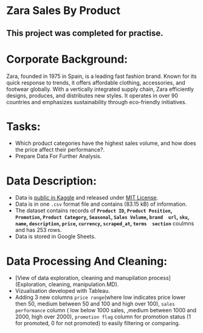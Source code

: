 # Zara Sales By Product

## This project was completed for practise.

# Corporate Background:
Zara, founded in 1975 in Spain, is a leading fast fashion brand. Known for its quick response to trends, it offers affordable clothing, accessories, and footwear globally. With a vertically integrated supply chain, Zara efficiently designs, produces, and distributes new styles.
It operates in over 90 countries and emphasizes sustainability through eco-friendly initiatives.

# Tasks:
* Which product categories have the highest sales volume, and how does the price affect their performance?.
* Prepare Data For Further Analysis.

# Data Description:
* Data is [public in Kaggle](https://www.kaggle.com/datasets/xontoloyo/data-penjualan-zara/data) and released under [MIT License](https://www.mit.edu/~amini/LICENSE.md).
* Data is in one `.csv` format file and contains (83.15 kB) of information.
* The dataset contains records of **`Product ID`,	`Product Position`,	`Promotion`,	`Product Category`,	`Seasonal`,	`Sales Volume`,	`brand	url`,	`sku`,	`name`,	`description`,	`price`,	`currency`,	`scraped_at`,	`terms	section`** coulmns and has 253 rows.
* Data is stored in Google Sheets.

# Data Processing And Cleaning:
* [View of data exploration, cleaning and manupilation process](Exploration, cleaning, manipulation.MD).
* Vizualisation developed with Tableau.
* Adding 3 new columns `price range`(where low indicates price lower then 50, medium between 50 and 100 and high over 100), `sales performance` column ( low below 1000 sales, ,medium between 1000 and 2000, high over 2000), `promotion flag` column for promotion status (1 for promoted, 0 for not promoted) to easily filtering or comparing.

